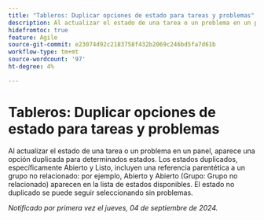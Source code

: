 ```yaml
---
title: "Tableros: Duplicar opciones de estado para tareas y problemas"
description: Al actualizar el estado de una tarea o un problema en un panel, aparece una opción duplicada para determinados estados.
hidefromtoc: true
feature: Agile
source-git-commit: e23074d92c2183758f432b2069c246bd5fa7d61b
workflow-type: tm+mt
source-wordcount: '97'
ht-degree: 4%

---
```


# Tableros: Duplicar opciones de estado para tareas y problemas

<!--
>[!NOTE]
>
>This issue was fixed on August 15, 2024.
-->

Al actualizar el estado de una tarea o un problema en un panel, aparece una opción duplicada para determinados estados. Los estados duplicados, específicamente Abierto y Listo, incluyen una referencia parentética a un grupo no relacionado: por ejemplo, Abierto y Abierto (Grupo: Grupo no relacionado) aparecen en la lista de estados disponibles. El estado no duplicado se puede seguir seleccionando sin problemas.

_Notificado por primera vez el jueves, 04 de septiembre de 2024._
